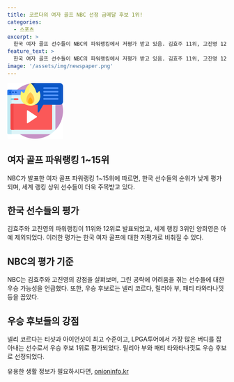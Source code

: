 ```yaml
---
title: 코르다의 여자 골프 NBC 선정 금메달 후보 1위!
categories:
  - 스포츠
excerpt: >
  한국 여자 골프 선수들이 NBC의 파워랭킹에서 저평가 받고 있음. 김효주 11위, 고진영 12위로 평가, 양희영은 완전히 제외됐음. 그러나 NBC는 김효주, 고진영의 성과를 언급하며 우승 가능성이 있다고 전망함. 세계랭킹 1위 넬리 코르다를 1위 후보로 꼽고, 릴리아 부, 패티 타와타나낏 등을 우승 후보로 언급함. 한국 여자 골프의 높은 실적을 고려하지 못한 NBC 평가에 대한 논란이 예상됨.
feature_text: >
  한국 여자 골프 선수들이 NBC의 파워랭킹에서 저평가 받고 있음. 김효주 11위, 고진영 12위로 평가, 양희영은 완전히 제외됐음. 그러나 NBC는 김효주, 고진영의 성과를 언급하며 우승 가능성이 있다고 전망함. 세계랭킹 1위 넬리 코르다를 1위 후보로 꼽고, 릴리아 부, 패티 타와타나낏 등을 우승 후보로 언급함. 한국 여자 골프의 높은 실적을 고려하지 못한 NBC 평가에 대한 논란이 예상됨.
image: '/assets/img/newspaper.png'
---
```


<p><img src="/assets/img/news.png" alt="rentncar 속보" /></p>

<h2 data-ke-size="size26">여자 골프 파워랭킹 1~15위</h2>

<p data-ke-size="size16">NBC가 발표한 여자 골프 파워랭킹 1~15위에 따르면, 한국 선수들의 순위가 낮게 평가되며, 세계 랭킹 상위 선수들이 더욱 주목받고 있다.</p>

<h2 data-ke-size="size26">한국 선수들의 평가</h2>

<p data-ke-size="size16">김효주와 고진영의 파워랭킹이 11위와 12위로 발표되었고, 세계 랭킹 3위인 양희영은 아예 제외되었다. 이러한 평가는 한국 여자 골프에 대한 저평가로 비춰질 수 있다.</p>

<h2 data-ke-size="size26">NBC의 평가 기준</h2>

<p data-ke-size="size16">NBC는 김효주와 고진영의 강점을 살펴보며, 그린 공략에 어려움을 겪는 선수들에 대한 우승 가능성을 언급했다. 또한, 우승 후보로는 넬리 코르다, 릴리아 부, 패티 타와타나낏 등을 꼽았다.</p>

<h2 data-ke-size="size26">우승 후보들의 강점</h2>

<p data-ke-size="size16">넬리 코르다는 티샷과 아이언샷이 최고 수준이고, LPGA투어에서 가장 많은 버디를 잡아내는 선수로서 우승 후보 1위로 평가되었다. 릴리아 부와 패티 타와타나낏도 우승 후보로 선정되었다.</p>
유용한 생활 정보가 필요하시다면, <a href="https://onioninfo.kr" rel="dofollow">onioninfo.kr</a>


